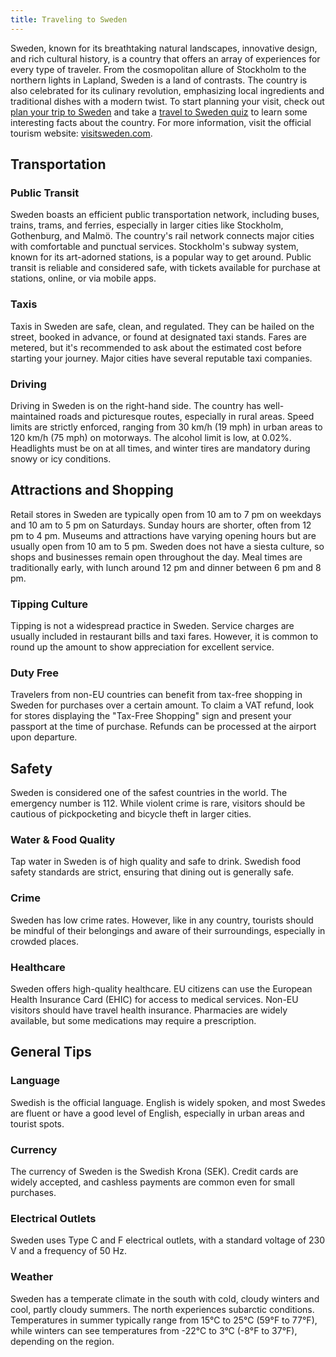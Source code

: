 ```yaml
---
title: Traveling to Sweden
---
```


Sweden, known for its breathtaking natural landscapes, innovative design, and rich cultural history, is a country that offers an array of experiences for every type of traveler. From the cosmopolitan allure of Stockholm to the northern lights in Lapland, Sweden is a land of contrasts. The country is also celebrated for its culinary revolution, emphasizing local ingredients and traditional dishes with a modern twist. To start planning your visit, check out [plan your trip to Sweden](https://maps.sygictravel.com) and take a [travel to Sweden quiz](https://faabul.com/en/l/Sweden-Fun-Facts) to learn some interesting facts about the country. For more information, visit the official tourism website: [visitsweden.com](https://www.visitsweden.com/).

## Transportation

### Public Transit
Sweden boasts an efficient public transportation network, including buses, trains, trams, and ferries, especially in larger cities like Stockholm, Gothenburg, and Malmö. The country's rail network connects major cities with comfortable and punctual services. Stockholm's subway system, known for its art-adorned stations, is a popular way to get around. Public transit is reliable and considered safe, with tickets available for purchase at stations, online, or via mobile apps.

### Taxis
Taxis in Sweden are safe, clean, and regulated. They can be hailed on the street, booked in advance, or found at designated taxi stands. Fares are metered, but it's recommended to ask about the estimated cost before starting your journey. Major cities have several reputable taxi companies.

### Driving
Driving in Sweden is on the right-hand side. The country has well-maintained roads and picturesque routes, especially in rural areas. Speed limits are strictly enforced, ranging from 30 km/h (19 mph) in urban areas to 120 km/h (75 mph) on motorways. The alcohol limit is low, at 0.02%. Headlights must be on at all times, and winter tires are mandatory during snowy or icy conditions.

## Attractions and Shopping
Retail stores in Sweden are typically open from 10 am to 7 pm on weekdays and 10 am to 5 pm on Saturdays. Sunday hours are shorter, often from 12 pm to 4 pm. Museums and attractions have varying opening hours but are usually open from 10 am to 5 pm. Sweden does not have a siesta culture, so shops and businesses remain open throughout the day. Meal times are traditionally early, with lunch around 12 pm and dinner between 6 pm and 8 pm.

### Tipping Culture
Tipping is not a widespread practice in Sweden. Service charges are usually included in restaurant bills and taxi fares. However, it is common to round up the amount to show appreciation for excellent service.

### Duty Free
Travelers from non-EU countries can benefit from tax-free shopping in Sweden for purchases over a certain amount. To claim a VAT refund, look for stores displaying the "Tax-Free Shopping" sign and present your passport at the time of purchase. Refunds can be processed at the airport upon departure.

## Safety
Sweden is considered one of the safest countries in the world. The emergency number is 112. While violent crime is rare, visitors should be cautious of pickpocketing and bicycle theft in larger cities.

### Water & Food Quality
Tap water in Sweden is of high quality and safe to drink. Swedish food safety standards are strict, ensuring that dining out is generally safe.

### Crime
Sweden has low crime rates. However, like in any country, tourists should be mindful of their belongings and aware of their surroundings, especially in crowded places.

### Healthcare
Sweden offers high-quality healthcare. EU citizens can use the European Health Insurance Card (EHIC) for access to medical services. Non-EU visitors should have travel health insurance. Pharmacies are widely available, but some medications may require a prescription.

## General Tips

### Language
Swedish is the official language. English is widely spoken, and most Swedes are fluent or have a good level of English, especially in urban areas and tourist spots.

### Currency
The currency of Sweden is the Swedish Krona (SEK). Credit cards are widely accepted, and cashless payments are common even for small purchases.

### Electrical Outlets
Sweden uses Type C and F electrical outlets, with a standard voltage of 230 V and a frequency of 50 Hz.

### Weather
Sweden has a temperate climate in the south with cold, cloudy winters and cool, partly cloudy summers. The north experiences subarctic conditions. Temperatures in summer typically range from 15°C to 25°C (59°F to 77°F), while winters can see temperatures from -22°C to 3°C (-8°F to 37°F), depending on the region.
